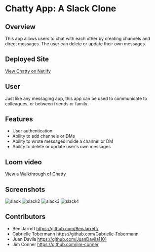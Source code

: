 # Chatty App: A Slack Clone

## Overview 
This app allows users to chat with each other by creating channels and direct messages. The user can delete or update their own messages.

## Deployed Site
[View Chatty on Netlify](https://react-slack-clone-e14.netlify.app/)




## User
Just like any messaging app, this app can be used to communicate to colleagues, or between friends or family. 

## Features 
- User authentication 
- Ability to add channels or DMs 
- Ability to wrote messages inside a channel or DM 
- Ability to delete or update user's own messages

## Loom video
[View a Walkthrough of Chatty](https://www.loom.com/share/a24b8804c89a40bfbb662f3e0577ae96)

## Screenshots 
![slack](https://user-images.githubusercontent.com/76187279/119031880-31a0d900-b971-11eb-88be-2bcf894eb14c.png)
![slack2](https://user-images.githubusercontent.com/76187279/119031892-34033300-b971-11eb-9dc6-770f9750cae2.png)
![slack3](https://user-images.githubusercontent.com/76187279/119031900-36658d00-b971-11eb-956c-447732eb68d8.png)
![slack4](https://user-images.githubusercontent.com/76187279/119031905-38c7e700-b971-11eb-8222-511fe61cb982.png)

## Contributors
- Ben Jarrett https://github.com/BenJarrett/
- Gabrielle Tobermann https://github.com/Gabrielle-Tobermann
- Juan Davila https://github.com/JuanDavila1101
- Jim Conner https://github.com/jim-conner

